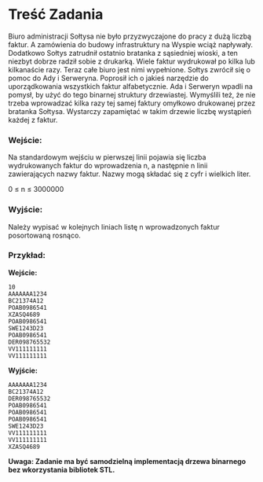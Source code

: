 # Treść Zadania
Biuro administracji Sołtysa nie było przyzwyczajone do pracy z dużą liczbą faktur. A zamówienia do budowy infrastruktury na Wyspie wciąż napływały. Dodatkowo Sołtys zatrudnił ostatnio bratanka z sąsiedniej wioski, a ten niezbyt dobrze radził sobie z drukarką. Wiele faktur wydrukował po kilka lub kilkanaście razy. Teraz całe biuro jest nimi wypełnione. Sołtys zwrócił się o pomoc do Ady i Serweryna. Poprosił ich o jakieś narzędzie do uporządkowania wszystkich faktur alfabetycznie. Ada i Serweryn wpadli na pomysł, by użyć do tego binarnej struktury drzewiastej. Wymyślili też, że nie trzeba wprowadzać kilka razy tej samej faktury omyłkowo drukowanej przez bratanka Sołtysa. Wystarczy zapamiętać w takim drzewie liczbę wystąpień każdej z faktur.

### Wejście:
Na standardowym wejściu w pierwszej linii pojawia się liczba wydrukowanych faktur do wprowadzenia n, a następnie n linii zawierających nazwy faktur. Nazwy mogą składać się z cyfr i wielkich liter.

0 ≤ n ≤ 3000000

### Wyjście:
Należy wypisać w kolejnych liniach listę n wprowadzonych faktur posortowaną rosnąco.

### Przykład:
**Wejście:**
```
10
AAAAAAA1234
BC21374A12
POAB0986541
XZASQ4689
POAB0986541
SWE1243D23
POAB0986541
DER098765532
VV111111111
VV111111111
```
**Wyjście:**
```
AAAAAAA1234
BC21374A12
DER098765532
POAB0986541
POAB0986541
POAB0986541
SWE1243D23
VV111111111
VV111111111
XZASQ4689
```
**Uwaga: Zadanie ma być samodzielną implementacją drzewa binarnego bez wkorzystania bibliotek STL.**